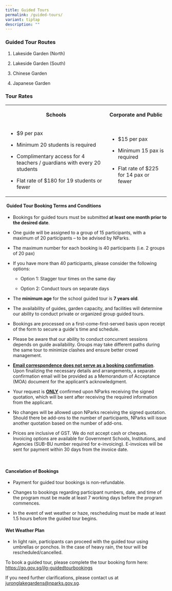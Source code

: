 ```yaml
---
title: Guided Tours
permalink: /guided-tours/
variant: tiptap
description: ""
---
```

<h3><strong>Guided Tour Routes</strong></h3>
<ol data-tight="true" class="tight">
<li>
<p>Lakeside Garden (North)</p>
</li>
<li>
<p>Lakeside Garden (South)</p>
</li>
<li>
<p>Chinese Garden</p>
</li>
<li>
<p>Japanese Garden</p>
</li>
</ol>
<h3><strong>Tour Rates</strong></h3>
<p></p>
<table style="minWidth: 50px">
<colgroup>
<col>
<col>
</colgroup>
<tbody>
<tr>
<th rowspan="1" colspan="1">
<p>Schools</p>
</th>
<th rowspan="1" colspan="1">
<p>Corporate and Public&nbsp;</p>
</th>
</tr>
<tr>
<td rowspan="1" colspan="1">
<ul data-tight="true" class="tight">
<li>
<p>$9 per pax&nbsp;</p>
</li>
<li>
<p>Minimum 20 students is required&nbsp;</p>
</li>
<li>
<p>Complimentary access for 4 teachers / guardians with every 20 students&nbsp;</p>
</li>
<li>
<p>Flat rate of $180 for 19 students or fewer&nbsp;</p>
</li>
</ul>
</td>
<td rowspan="1" colspan="1">
<ul data-tight="true" class="tight">
<li>
<p>$15 per pax&nbsp;</p>
</li>
<li>
<p>Minimum 15 pax is required&nbsp;</p>
</li>
<li>
<p>Flat rate of $225 for 14 pax or fewer</p>
</li>
</ul>
</td>
</tr>
</tbody>
</table>
<h4>&nbsp;<strong>Guided Tour Booking Terms and Conditions&nbsp;</strong></h4>
<ul data-tight="true" class="tight">
<li>
<p>Bookings for guided tours must be submitted<strong> at least one month prior to the desired date</strong>.&nbsp;</p>
</li>
<li>
<p>One guide will be assigned to a group of 15 participants, with a maximum
of 20 participants – to be advised by NParks.&nbsp;</p>
</li>
<li>
<p>The maximum number for each booking is 40 participants (i.e. 2 groups
of 20 pax)</p>
</li>
<li>
<p>If you have more than 40 participants, please consider the following options:</p>
<ul data-tight="true" class="tight">
<li>
<p>Option 1: Stagger tour times on the same day</p>
</li>
<li>
<p>Option 2: Conduct tours on separate days</p>
</li>
</ul>
</li>
</ul>
<ul data-tight="true" class="tight">
<li>
<p>The<strong> minimum age</strong> for the school guided tour is <strong>7 years old</strong>.&nbsp;</p>
</li>
<li>
<p>The availability of guides, garden capacity, and facilities will determine
our ability to conduct private or organized group guided tours.&nbsp;</p>
</li>
<li>
<p>Bookings are processed on a first-come-first-served basis upon receipt
of the form to secure a guide's time and schedule.&nbsp;</p>
</li>
<li>
<p>Please be aware that our ability to conduct concurrent sessions depends
on guide availability. Groups may take different paths during the same
tour to minimize clashes and ensure better crowd management.&nbsp;</p>
</li>
<li>
<p><strong><u>Email correspondence does not serve as a booking confirmation</u></strong>.
Upon finalizing the necessary details and arrangements, a separate confirmation
email will be provided as a Memorandum of Acceptance (MOA) document for
the applicant’s acknowledgment.&nbsp;</p>
</li>
<li>
<p>Your request is <strong><u>ONLY</u></strong> confirmed upon NParks receiving
the signed quotation, which will be sent after receiving the required information
from the applicant.&nbsp;</p>
</li>
<li>
<p>No changes will be allowed upon NParks receiving the signed quotation.
Should there be add-ons to the number of participants, NParks will issue
another quotation based on the number of add-ons.</p>
</li>
</ul>
<ul data-tight="true" class="tight">
<li>
<p>Prices are inclusive of GST. We do not accept cash or cheques. Invoicing
options are available for Government Schools, Institutions, and Agencies
(SUB-BU number required for e-invoicing). E-invoices will be sent for payment
within 30 days from the invoice date.</p>
</li>
</ul>
<p>&nbsp;</p>
<h4><strong>Cancelation of Bookings&nbsp;</strong></h4>
<ul data-tight="true" class="tight">
<li>
<p>Payment for guided tour bookings is non-refundable. &nbsp;</p>
</li>
<li>
<p>Changes to bookings regarding participant numbers, date, and time of the
program must be made at least 7 working days before the program commences.
&nbsp;</p>
</li>
<li>
<p>In the event of wet weather or haze, rescheduling must be made at least
1.5 hours before the guided tour begins.&nbsp;
<br>
</p>
</li>
</ul>
<h4><strong>Wet Weather Plan</strong></h4>
<ul data-tight="true" class="tight">
<li>
<p>In light rain, participants can proceed with the guided tour using umbrellas
or ponchos. In the case of heavy rain, the tour will be rescheduled/cancelled.</p>
</li>
</ul>
<p>To book a guided tour, please complete the tour booking form here:&nbsp;
<a href="https://go.gov.sg/jlg-guidedtourbookings" rel="noopener noreferrer nofollow" target="_blank"><u>https://go.gov.sg/jlg-guidedtourbookings</u>
</a>
</p>
<p>If you need further clarifications, please contact us at <a href="https://go.gov.sg/jlg-guidedtourbookings" rel="noopener noreferrer nofollow" target="_blank"><u>juronglakegardens@nparks.gov.sg</u></a>.</p>
<p></p>